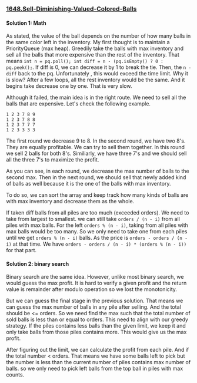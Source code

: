 ### [1648.Sell-Diminishing-Valued-Colored-Balls](https://leetcode.com/problems/sell-diminishing-valued-colored-balls/)

#### Solution 1: Math

As stated, the value of the ball depends on the number of how many balls in the same color left in the inventory.  My first thought is to maintain a PriorityQueue (max heap). Greedily take the balls with max inventory and sell all the balls that more expensive than the rest of the inventory. That means `int n = pq.poll(); int diff = n - (pq.isEmpty() ? 0 : pq.peek();`. If diff is 0, we can decrease it by 1 to break the tie. Then, the `n - diff` back to the pq. Unfortunately , this would exceed the time limit. Why it is slow? After a few loops, all the rest inventory would be the same. And it begins take decrease one by one. That is very slow.

Although it failed, the main idea is in the right route. We need to sell all the balls that are expensive. Let's check the following example. 

```
1 2 3 7 8 9
1 2 3 7 8 8
1 2 3 7 7 7
1 2 3 3 3 3
```

The first round we decrease 9 to 8. In the second round, we have two 8's. They are equally profitable. We can try to sell them together. In this round we sell 2 balls for both 8's. Similiarly, we have three 7's and we should sell all the three 7's to maximize the profit. 

As you can see, in each round, we decrease the max number of balls to the second max. Then in the next round, we should sell that newly added kind of balls as well because it is the one of the balls with max inventory. 

To do so, we can sort the array and keep track how many kinds of balls are with max inventory and decrease them as the whole.

If taken diff balls from all piles are too much (exceeded orders). We need to take from largest to smallest. we can still take `orders / (n - i)` from all piles with max balls. For the left `orders % (n - i)`, taking from all piles with max balls would be too many. So we only need to take one from each piles until we get `orders % (n - i)` balls. As the price is `orders - orders / (n - i)` at that time. We have `orders - orders / (n - i) * (orders % (n - i))` for that part.

#### Solution 2: binary search

Binary search are the same idea. However, unlike most binary search, we would guess the max profit. It is hard to verify a given profit and the return value is remainder after modulo operation so we lost the monotonicity. 

But we can guess the final stage in the previous solution. That means we can guess the max number of balls in any pile after selling. And the total should be <= orders. So we need find the max such that the total number of sold balls is less than or equal to orders. This need to align with our greedy strategy. If the piles contains less balls than the given limit, we keep it and only take balls from those piles contains more. This would give us the max profit.

After figuring out the limit, we can calculate the profit from each pile. And if the total number < orders. That means we have some balls left to pick but the number is less than the current number of piles contains max number of balls. so we only need to pick left balls from the top ball in piles with max counts.